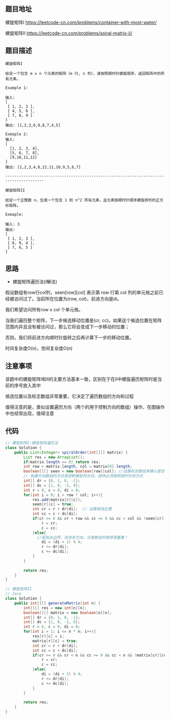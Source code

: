 ## 题目地址
螺旋矩阵I https://leetcode-cn.com/problems/container-with-most-water/

螺旋矩阵II https://leetcode-cn.com/problems/spiral-matrix-ii/

## 题目描述
```
螺旋矩阵I

给定一个包含 m x n 个元素的矩阵（m 行, n 列），请按照顺时针螺旋顺序，返回矩阵中的所有元素。

Example 1:

输入:
[
 [ 1, 2, 3 ],
 [ 4, 5, 6 ],
 [ 7, 8, 9 ]
]
输出: [1,2,3,6,9,8,7,4,5]

Exmaple 2:
输入:
[
  [1, 2, 3, 4],
  [5, 6, 7, 8],
  [9,10,11,12]
]
输出: [1,2,3,4,8,12,11,10,9,5,6,7]

---------------------------------------------------------------------------------------

螺旋矩阵II

给定一个正整数 n，生成一个包含 1 到 n^2 所有元素，且元素按顺时针顺序螺旋排列的正方形矩阵。

Exmaple:

输入: 3
输出:
[
 [ 1, 2, 3 ],
 [ 8, 9, 4 ],
 [ 7, 6, 5 ]
]
```

## 思路

- 螺旋矩阵遍历法(I解法)

假设数组有row行col列，seen[row][col] 表示第 row 行第 col 列的单元格之前已经被访问过了。当前所在位置为(row, col)，前进方向是di。

我们希望访问所有row x col 个单元格。

当我们遍历整个矩阵，下一步候选移动位置是(cr, cc)。如果这个候选位置在矩阵范围内并且没有被访问过，那么它将会变成下一步移动的位置；

否则，我们将前进方向顺时针旋转之后再计算下一步的移动位置。

时间复杂度O(n)，空间复杂度O(n)

## 注意事项

该题中的螺旋矩阵I和II的主要方法基本一致，区别在于在II中螺旋遍历矩阵时是当前的序号放入其中

侯选位置以及标志数组非常重要，它决定了遍历数组的方向和过程

值得注意的是，类似设置遍历方向（两个的用于控制方向的数组）操作，在图操作中也经常出现，值得注意

## 代码
```java
// 螺旋矩阵I:螺旋矩阵遍历法
class Solution {
    public List<Integer> spiralOrder(int[][] matrix) {
        List res = new ArrayList();
        if(matrix.length == 0) return res;
        int row = matrix.length, col = matrix[0].length;
        boolean[][] seen = new boolean[row][col]; //设置标志数组来确认是否被访问
        // 构建方向数组的方式来控制模型的方向，顺序必须按照顺时针的方式
        int[] dr = {0, 1, 0, -1};
        int[] dc = {1, 0, -1, 0};
        int r = 0, c = 0, di = 0;
        for(int i = 0; i < row * col; i++){
            res.add(matrix[r][c]);
            seen[r][c] = true;
            int cr = r + dr[di];  // 设置候选位置
            int cc = c + dc[di];
            if(cr >= 0 && cr < row && cc >= 0 && cc < col && !seen[cr][cc]){ // if语句设置了数组遍历的边界
                r = cr;
                c = cc;
            }else{
              //若到达边界，则改变方向。注意数组的顺序很重要！
                di = (di + 1) % 4;
                r += dr[di];
                c += dc[di];
            }
        }
        
        return res;
    }
}
```

```java
// 螺旋矩阵II
// Java
class Solution {
    public int[][] generateMatrix(int n) {
        int[][] res = new int[n][n];
        boolean[][] matrix = new boolean[n][n];
        int[] dr = {0, 1, 0, -1};
        int[] dc = {1, 0, -1, 0};
        int r = 0, c = 0, di = 0;
        for(int i = 1; i <= n * n; i++){
            res[r][c] = i;
            matrix[r][c] = true;
            int cr = r + dr[di];
            int cc = c + dc[di];
            if(cr >= 0 && cr < n && cc >= 0 && cc < n && !matrix[cr][cc]){
                r = cr;
                c = cc;
            }else{
                di = (di + 1) % 4;
                r += dr[di];
                c += dc[di];
            }
        }
        
        return res;
    }
}

```


